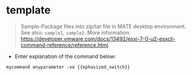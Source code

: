 # template

> Sample-Package files into zip/tar file in MATE desktop environment.
> See also: `sample1`, `sample2`.
> More information: <https://developer.vmware.com/docs/13492/esxi-7-0-u2-esxcli-command-reference/reference.html>.

- Enter explanation of the command below:

`mycommand anyparameter -xo {{ephasized_switch}}`